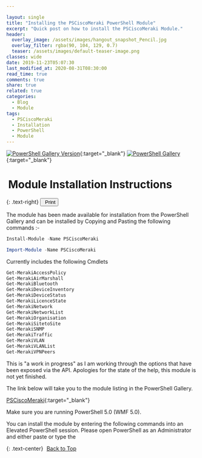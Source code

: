 ```yaml
---

layout: single
title: "Installing the PSCiscoMeraki PowerShell Module"
excerpt: "Quick post on how to install the PSCiscoMeraki Module."
header:
  overlay_image: /assets/images/hangout_snapshot_Pencil.jpg
  overlay_filter: rgba(90, 104, 129, 0.7)
  teaser: /assets/images/default-teaser-image.png
classes: wide
date: 2019-11-23T05:07:30
last_modified_at: 2020-08-31T08:30:00
read_time: true
comments: true
share: true
related: true
categories:
  - Blog
  - Module
tags:
  - PSCiscoMeraki
  - Installation
  - PowerShell
  - Module
---
```


<script src="https://formspree.io/js/formbutton-v1.0.0.min.js" defer></script>
<script>
  window.formbutton=window.formbutton||function(){(formbutton.q=formbutton.q||[]).push(arguments)};
/* customize formbutton here*/
  formbutton("create", {
    action: "https://formspree.io/xvowjgjd",
    buttonImg: "<i class='fas fa-envelope' style='font-size:20px'/>",
    theme: "minimal",
    title: "Contact Me!",
    fields: [
      {
        type: "email",
        label: "Email:", 
        name: "email",
        required: true,
        placeholder: "your@email.com"
      },
      {
        type: "textarea",
        label: "Message:",
        name: "message",
        required: true,
        placeholder: "What's on your mind?",
      },
      { type: "submit" }
    ],
    styles: {
      fontFamily: "Roboto",
      fontSize: "1em",
      title: {
        background: "#999999",
      },
      button: {
        background: "#999999",
      }
    },
    initiallyVisible: false
  });
</script>

[![PowerShell Gallery Version](https://img.shields.io/powershellgallery/v/PSCiscoMeraki?label=PSCiscoMeraki&logo=powershell&style=plastic)][2]{:target="_blank"}
[![PowerShell Gallery](https://img.shields.io/powershellgallery/dt/PSCiscoMeraki?logo=pinboard&style=plastic)][2]{:target="_blank"}

# <i class="fas fa-book" aria-hidden="true" style="color: white; margin-right:5px;"></i> Module Installation Instructions

{: .text-right}
<span style="font-size:11px;"><button onclick="window.print()"><i class="fas fa-print" aria-hidden="true" style="color: black; margin-right:5px;"></i>Print</button></span>

The module has been made available for installation from the PowerShell Gallery and can be installed by Copying and Pasting the following commands :-

```powershell
Install-Module -Name PSCiscoMeraki

Import-Module -Name PSCiscoMeraki
```

Currently includes the following Cmdlets

```powershell
Get-MerakiAccessPolicy
Get-MerakiAirMarshall
Get-MerakiBluetooth
Get-MerakiDeviceInventory
Get-MerakiDeviceStatus
Get-MerakiLicenceState
Get-MerakiNetwork
Get-MerakiNetworkList
Get-MerakiOrganisation
Get-MerakiSitetoSite
Get-MerakiSNMP
Get-MerakiTraffic
Get-MerakiVLAN
Get-MerakiVLANList
Get-MerakiVPNPeers
```

This is "a work in progress" as I am working through the options that have been exposed via the API. Apologies for the state of the help, this module is not yet finished.

The link below will take you to the module listing in the PowerShell Gallery.

[PSCiscoMeraki][2]{:target="_blank"}

Make sure you are running PowerShell 5.0 (WMF 5.0).

You can install the module by entering the following commands into an Elevated PowerShell session. Please open PowerShell as an Administrator and either paste or type the

{: .text-center}
<a href="#" class="btn btn--info btn--small"><i class="fas fa-caret-up" aria-hidden="true" style="color: white; margin-right:5px;"></i>Back to Top</a>

[1]: https://github.com/BanterBoy
[2]: https://www.powershellgallery.com/packages/PSCiscoMeraki

